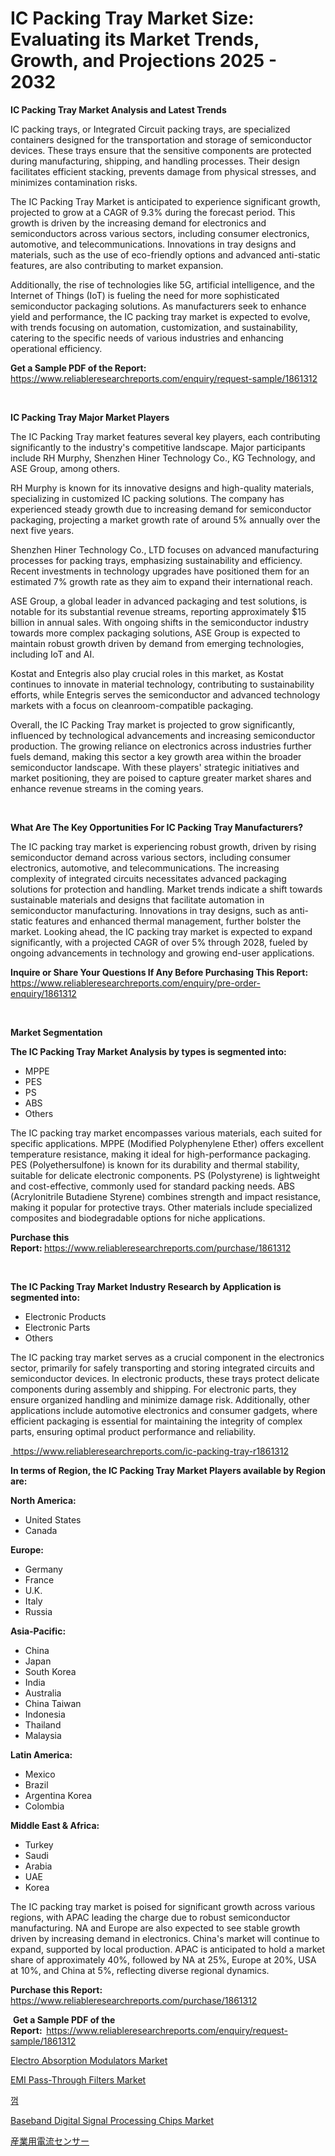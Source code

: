 <p><h1>IC Packing Tray Market Size: Evaluating its Market Trends, Growth, and Projections 2025 - 2032</h1></p><p><strong>IC Packing Tray Market Analysis and Latest Trends</strong></p>
<p><p>IC packing trays, or Integrated Circuit packing trays, are specialized containers designed for the transportation and storage of semiconductor devices. These trays ensure that the sensitive components are protected during manufacturing, shipping, and handling processes. Their design facilitates efficient stacking, prevents damage from physical stresses, and minimizes contamination risks.</p><p>The IC Packing Tray Market is anticipated to experience significant growth, projected to grow at a CAGR of 9.3% during the forecast period. This growth is driven by the increasing demand for electronics and semiconductors across various sectors, including consumer electronics, automotive, and telecommunications. Innovations in tray designs and materials, such as the use of eco-friendly options and advanced anti-static features, are also contributing to market expansion.</p><p>Additionally, the rise of technologies like 5G, artificial intelligence, and the Internet of Things (IoT) is fueling the need for more sophisticated semiconductor packaging solutions. As manufacturers seek to enhance yield and performance, the IC packing tray market is expected to evolve, with trends focusing on automation, customization, and sustainability, catering to the specific needs of various industries and enhancing operational efficiency.</p></p>
<p><strong>Get a Sample PDF of the Report:&nbsp;</strong> <a href="https://www.reliableresearchreports.com/enquiry/request-sample/1861312?utm_campaign=38&utm_medium=2&utm_source=Github&utm_content=ia&utm_term=07042025&utm_id=ic-packing-tray">https://www.reliableresearchreports.com/enquiry/request-sample/1861312</a></p>
<p>&nbsp;</p>
<p><strong>IC Packing Tray Major Market Players</strong></p>
<p><p>The IC Packing Tray market features several key players, each contributing significantly to the industry's competitive landscape. Major participants include RH Murphy, Shenzhen Hiner Technology Co., KG Technology, and ASE Group, among others. </p><p>RH Murphy is known for its innovative designs and high-quality materials, specializing in customized IC packing solutions. The company has experienced steady growth due to increasing demand for semiconductor packaging, projecting a market growth rate of around 5% annually over the next five years.</p><p>Shenzhen Hiner Technology Co., LTD focuses on advanced manufacturing processes for packing trays, emphasizing sustainability and efficiency. Recent investments in technology upgrades have positioned them for an estimated 7% growth rate as they aim to expand their international reach.</p><p>ASE Group, a global leader in advanced packaging and test solutions, is notable for its substantial revenue streams, reporting approximately $15 billion in annual sales. With ongoing shifts in the semiconductor industry towards more complex packaging solutions, ASE Group is expected to maintain robust growth driven by demand from emerging technologies, including IoT and AI.</p><p>Kostat and Entegris also play crucial roles in this market, as Kostat continues to innovate in material technology, contributing to sustainability efforts, while Entegris serves the semiconductor and advanced technology markets with a focus on cleanroom-compatible packaging.</p><p>Overall, the IC Packing Tray market is projected to grow significantly, influenced by technological advancements and increasing semiconductor production. The growing reliance on electronics across industries further fuels demand, making this sector a key growth area within the broader semiconductor landscape. With these players' strategic initiatives and market positioning, they are poised to capture greater market shares and enhance revenue streams in the coming years.</p></p>
<p>&nbsp;</p>
<p><strong>What Are The Key Opportunities For IC Packing Tray Manufacturers?</strong></p>
<p><p>The IC packing tray market is experiencing robust growth, driven by rising semiconductor demand across various sectors, including consumer electronics, automotive, and telecommunications. The increasing complexity of integrated circuits necessitates advanced packaging solutions for protection and handling. Market trends indicate a shift towards sustainable materials and designs that facilitate automation in semiconductor manufacturing. Innovations in tray designs, such as anti-static features and enhanced thermal management, further bolster the market. Looking ahead, the IC packing tray market is expected to expand significantly, with a projected CAGR of over 5% through 2028, fueled by ongoing advancements in technology and growing end-user applications.</p></p>
<p><strong>Inquire or Share Your Questions If Any Before Purchasing This Report:</strong> <a href="https://www.reliableresearchreports.com/enquiry/pre-order-enquiry/1861312?utm_campaign=38&utm_medium=2&utm_source=Github&utm_content=ia&utm_term=07042025&utm_id=ic-packing-tray">https://www.reliableresearchreports.com/enquiry/pre-order-enquiry/1861312</a></p>
<p>&nbsp;</p>
<p><strong>Market Segmentation</strong></p>
<p><strong>The IC Packing Tray Market Analysis by types is segmented into:</strong></p>
<p><ul><li>MPPE</li><li>PES</li><li>PS</li><li>ABS</li><li>Others</li></ul></p>
<p><p>The IC packing tray market encompasses various materials, each suited for specific applications. MPPE (Modified Polyphenylene Ether) offers excellent temperature resistance, making it ideal for high-performance packaging. PES (Polyethersulfone) is known for its durability and thermal stability, suitable for delicate electronic components. PS (Polystyrene) is lightweight and cost-effective, commonly used for standard packing needs. ABS (Acrylonitrile Butadiene Styrene) combines strength and impact resistance, making it popular for protective trays. Other materials include specialized composites and biodegradable options for niche applications.</p></p>
<p><strong>Purchase this Report:&nbsp;</strong><a href="https://www.reliableresearchreports.com/purchase/1861312?utm_campaign=38&utm_medium=2&utm_source=Github&utm_content=ia&utm_term=07042025&utm_id=ic-packing-tray">https://www.reliableresearchreports.com/purchase/1861312</a></p>
<p>&nbsp;</p>
<p><strong>The IC Packing Tray Market Industry Research by Application is segmented into:</strong></p>
<p><ul><li>Electronic Products</li><li>Electronic Parts</li><li>Others</li></ul></p>
<p><p>The IC packing tray market serves as a crucial component in the electronics sector, primarily for safely transporting and storing integrated circuits and semiconductor devices. In electronic products, these trays protect delicate components during assembly and shipping. For electronic parts, they ensure organized handling and minimize damage risk. Additionally, other applications include automotive electronics and consumer gadgets, where efficient packaging is essential for maintaining the integrity of complex parts, ensuring optimal product performance and reliability.</p></p>
<p><a href="https://www.reliableresearchreports.com/ic-packing-tray-r1861312?utm_campaign=38&utm_medium=2&utm_source=Github&utm_content=ia&utm_term=07042025&utm_id=ic-packing-tray">&nbsp;https://www.reliableresearchreports.com/ic-packing-tray-r1861312</a></p>
<p><strong>In terms of Region, the IC Packing Tray Market Players available by Region are:</strong></p>
<p>
    <p> <strong> North America: </strong>
        <ul>
            <li>United States</li>
            <li>Canada</li>
        </ul>
        </p> 
    <p> <strong> Europe: </strong>
        <ul>
            <li>Germany</li>
            <li>France</li>
            <li>U.K.</li>
            <li>Italy</li>
            <li>Russia</li>
        </ul>
        </p> 
    <p> <strong> Asia-Pacific: </strong>
        <ul>
            <li>China</li>
            <li>Japan</li>
            <li>South Korea</li>
            <li>India</li>
            <li>Australia</li>
            <li>China Taiwan</li>
            <li>Indonesia</li>
            <li>Thailand</li>
            <li>Malaysia</li>
        </ul>
        </p> 
    <p> <strong> Latin America: </strong>
        <ul>
            <li>Mexico</li>
            <li>Brazil</li>
            <li>Argentina Korea</li>
            <li>Colombia</li>
        </ul>
        </p> 
    <p> <strong> Middle East & Africa: </strong>
        <ul>
            <li>Turkey</li>
            <li>Saudi</li>
            <li>Arabia</li>
            <li>UAE</li>
            <li>Korea</li>
        </ul>
    </p>
    </p>
<p><p>The IC packing tray market is poised for significant growth across various regions, with APAC leading the charge due to robust semiconductor manufacturing. NA and Europe are also expected to see stable growth driven by increasing demand in electronics. China's market will continue to expand, supported by local production. APAC is anticipated to hold a market share of approximately 40%, followed by NA at 25%, Europe at 20%, USA at 10%, and China at 5%, reflecting diverse regional dynamics.</p></p>
<p><strong>Purchase this Report: </strong><a href="https://www.reliableresearchreports.com/purchase/1861312?utm_campaign=38&utm_medium=2&utm_source=Github&utm_content=ia&utm_term=07042025&utm_id=ic-packing-tray">https://www.reliableresearchreports.com/purchase/1861312</a></p>
<p>&nbsp;<strong>Get a Sample PDF of the Report:&nbsp;&nbsp;</strong><a href="https://www.reliableresearchreports.com/enquiry/request-sample/1861312?utm_campaign=38&utm_medium=2&utm_source=Github&utm_content=ia&utm_term=07042025&utm_id=ic-packing-tray">https://www.reliableresearchreports.com/enquiry/request-sample/1861312</a></p>
<p><strong></strong></p>
<p><p><a href="https://github.com/latzerelfigo48/Market-Research-Report-List-1/blob/main/electro-absorption-modulators-market.md?utm_campaign=38&utm_medium=2&utm_source=Github&utm_content=ia&utm_term=07042025&utm_id=ic-packing-tray">Electro Absorption Modulators Market</a></p><p><a href="https://github.com/moratronak3q/Market-Research-Report-List-1/blob/main/emi-pass-through-filters-market.md?utm_campaign=38&utm_medium=2&utm_source=Github&utm_content=ia&utm_term=07042025&utm_id=ic-packing-tray">EMI Pass-Through Filters Market</a></p><p><a href="https://github.com/laholand/Market-Research-Report-List-7/blob/main/410868552526.md?utm_campaign=38&utm_medium=2&utm_source=Github&utm_content=ia&utm_term=07042025&utm_id=ic-packing-tray">껌</a></p><p><a href="https://github.com/ghaligopezf5/Market-Research-Report-List-1/blob/main/baseband-digital-signal-processing-chips-market.md?utm_campaign=38&utm_medium=2&utm_source=Github&utm_content=ia&utm_term=07042025&utm_id=ic-packing-tray">Baseband Digital Signal Processing Chips Market</a></p><p><a href="https://github.com/mohamedbakry57/Market-Research-Report-List-7/blob/main/799739052221.md?utm_campaign=38&utm_medium=2&utm_source=Github&utm_content=ia&utm_term=07042025&utm_id=ic-packing-tray">産業用電流センサー</a></p></p>